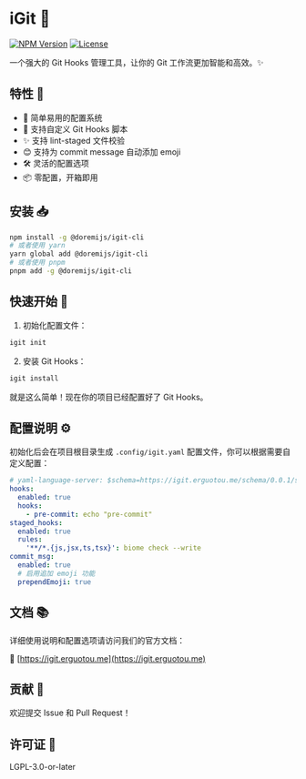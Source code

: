 # iGit 🚀

[![NPM Version](https://img.shields.io/npm/v/@doremijs/igit-cli.svg)](https://www.npmjs.com/package/@doremijs/igit-cli)
[![License](https://img.shields.io/npm/l/@doremijs/igit-cli.svg)](https://github.com/erguotou/igit/blob/main/LICENSE)

一个强大的 Git Hooks 管理工具，让你的 Git 工作流更加智能和高效。✨

## 特性 🌟

- 🔧 简单易用的配置系统
- 🎯 支持自定义 Git Hooks 脚本
- ✨ 支持 lint-staged 文件校验
- 😊 支持为 commit message 自动添加 emoji
- 🛠️ 灵活的配置选项
- 📦 零配置，开箱即用

## 安装 📥

```bash
npm install -g @doremijs/igit-cli
# 或者使用 yarn
yarn global add @doremijs/igit-cli
# 或者使用 pnpm
pnpm add -g @doremijs/igit-cli
```

## 快速开始 🚀

1. 初始化配置文件：

```bash
igit init
```

2. 安装 Git Hooks：

```bash
igit install
```

就是这么简单！现在你的项目已经配置好了 Git Hooks。

## 配置说明 ⚙️

初始化后会在项目根目录生成 `.config/igit.yaml` 配置文件，你可以根据需要自定义配置：

```yaml
# yaml-language-server: $schema=https://igit.erguotou.me/schema/0.0.1/schema.json
hooks:
  enabled: true
  hooks:
    - pre-commit: echo "pre-commit"
staged_hooks:
  enabled: true
  rules:
    '**/*.{js,jsx,ts,tsx}': biome check --write
commit_msg:
  enabled: true
  # 启用追加 emoji 功能
  prependEmoji: true
```

## 文档 📚

详细使用说明和配置选项请访问我们的官方文档：

📖 [https://igit.erguotou.me](https://igit.erguotou.me)

## 贡献 🤝

欢迎提交 Issue 和 Pull Request！

## 许可证 📄

LGPL-3.0-or-later
